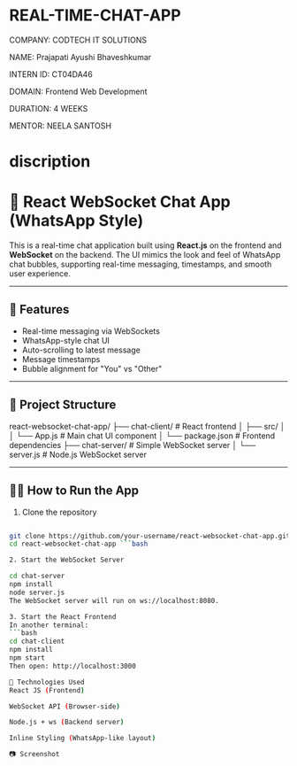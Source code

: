 # REAL-TIME-CHAT-APP

COMPANY: CODTECH IT SOLUTIONS

NAME: Prajapati Ayushi Bhaveshkumar

INTERN ID: CT04DA46

DOMAIN: Frontend Web Development

DURATION: 4 WEEKS

MENTOR: NEELA SANTOSH

# discription

# 💬 React WebSocket Chat App (WhatsApp Style)

This is a real-time chat application built using **React.js** on the frontend and **WebSocket** on the backend. The UI mimics the look and feel of WhatsApp chat bubbles, supporting real-time messaging, timestamps, and smooth user experience.

---

## 🚀 Features

- Real-time messaging via WebSockets
- WhatsApp-style chat UI
- Auto-scrolling to latest message
- Message timestamps
- Bubble alignment for "You" vs "Other"

---

## 📁 Project Structure

react-websocket-chat-app/
├── chat-client/ # React frontend
│ ├── src/
│ │ └── App.js # Main chat UI component
│ └── package.json # Frontend dependencies
├── chat-server/ # Simple WebSocket server
│ └── server.js # Node.js WebSocket server



---

## 🧑‍💻 How to Run the App

1. Clone the repository

```bash

git clone https://github.com/your-username/react-websocket-chat-app.git
cd react-websocket-chat-app ```bash

2. Start the WebSocket Server

cd chat-server
npm install
node server.js
The WebSocket server will run on ws://localhost:8080.

3. Start the React Frontend
In another terminal:
```bash
cd chat-client
npm install
npm start
Then open: http://localhost:3000

🔧 Technologies Used
React JS (Frontend)

WebSocket API (Browser-side)

Node.js + ws (Backend server)

Inline Styling (WhatsApp-like layout)

📷 Screenshot





